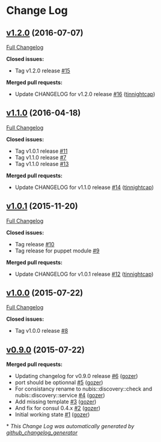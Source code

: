 # Change Log

## [v1.2.0](https://github.com/nubisproject/nubis-puppet-discovery/tree/v1.2.0) (2016-07-07)
[Full Changelog](https://github.com/nubisproject/nubis-puppet-discovery/compare/v1.1.0...v1.2.0)

**Closed issues:**

- Tag v1.2.0 release [\#15](https://github.com/nubisproject/nubis-puppet-discovery/issues/15)

**Merged pull requests:**

- Update CHANGELOG for v1.2.0 release [\#16](https://github.com/nubisproject/nubis-puppet-discovery/pull/16) ([tinnightcap](https://github.com/tinnightcap))

## [v1.1.0](https://github.com/nubisproject/nubis-puppet-discovery/tree/v1.1.0) (2016-04-18)
[Full Changelog](https://github.com/nubisproject/nubis-puppet-discovery/compare/v1.0.1...v1.1.0)

**Closed issues:**

- Tag v1.0.1 release [\#11](https://github.com/nubisproject/nubis-puppet-discovery/issues/11)
- Tag v1.1.0 release [\#7](https://github.com/nubisproject/nubis-puppet-discovery/issues/7)
- Tag v1.1.0 release [\#13](https://github.com/nubisproject/nubis-puppet-discovery/issues/13)

**Merged pull requests:**

- Update CHANGELOG for v1.1.0 release [\#14](https://github.com/nubisproject/nubis-puppet-discovery/pull/14) ([tinnightcap](https://github.com/tinnightcap))

## [v1.0.1](https://github.com/nubisproject/nubis-puppet-discovery/tree/v1.0.1) (2015-11-20)
[Full Changelog](https://github.com/nubisproject/nubis-puppet-discovery/compare/v1.0.0...v1.0.1)

**Closed issues:**

- Tag  release [\#10](https://github.com/nubisproject/nubis-puppet-discovery/issues/10)
- Tag release for puppet module [\#9](https://github.com/nubisproject/nubis-puppet-discovery/issues/9)

**Merged pull requests:**

- Update CHANGELOG for v1.0.1 release [\#12](https://github.com/nubisproject/nubis-puppet-discovery/pull/12) ([tinnightcap](https://github.com/tinnightcap))

## [v1.0.0](https://github.com/nubisproject/nubis-puppet-discovery/tree/v1.0.0) (2015-07-22)
[Full Changelog](https://github.com/nubisproject/nubis-puppet-discovery/compare/v0.9.0...v1.0.0)

**Closed issues:**

- Tag v1.0.0 release [\#8](https://github.com/nubisproject/nubis-puppet-discovery/issues/8)

## [v0.9.0](https://github.com/nubisproject/nubis-puppet-discovery/tree/v0.9.0) (2015-07-22)
**Merged pull requests:**

- Updating changelog for v0.9.0 release [\#6](https://github.com/nubisproject/nubis-puppet-discovery/pull/6) ([gozer](https://github.com/gozer))
- port should be optionnal [\#5](https://github.com/nubisproject/nubis-puppet-discovery/pull/5) ([gozer](https://github.com/gozer))
- For consistancy rename to nubis::discovery::check and nubis::discovery::service [\#4](https://github.com/nubisproject/nubis-puppet-discovery/pull/4) ([gozer](https://github.com/gozer))
- Add missing template [\#3](https://github.com/nubisproject/nubis-puppet-discovery/pull/3) ([gozer](https://github.com/gozer))
- And fix for consul 0.4.x [\#2](https://github.com/nubisproject/nubis-puppet-discovery/pull/2) ([gozer](https://github.com/gozer))
- Initial working state [\#1](https://github.com/nubisproject/nubis-puppet-discovery/pull/1) ([gozer](https://github.com/gozer))



\* *This Change Log was automatically generated by [github_changelog_generator](https://github.com/skywinder/Github-Changelog-Generator)*